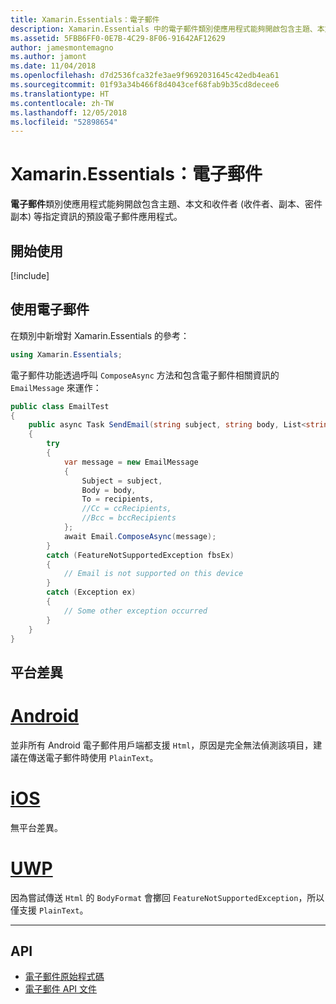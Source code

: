 ```yaml
---
title: Xamarin.Essentials：電子郵件
description: Xamarin.Essentials 中的電子郵件類別使應用程式能夠開啟包含主題、本文和收件者 (收件者、副本、密件副本) 等指定資訊的預設電子郵件應用程式。
ms.assetid: 5FBB6FF0-0E7B-4C29-8F06-91642AF12629
author: jamesmontemagno
ms.author: jamont
ms.date: 11/04/2018
ms.openlocfilehash: d7d2536fca32fe3ae9f9692031645c42edb4ea61
ms.sourcegitcommit: 01f93a34b466f8d4043cef68fab9b35cd8decee6
ms.translationtype: HT
ms.contentlocale: zh-TW
ms.lasthandoff: 12/05/2018
ms.locfileid: "52898654"
---
```

# <a name="xamarinessentials-email"></a>Xamarin.Essentials：電子郵件

**電子郵件**類別使應用程式能夠開啟包含主題、本文和收件者 (收件者、副本、密件副本) 等指定資訊的預設電子郵件應用程式。

## <a name="get-started"></a>開始使用

[!include[](~/essentials/includes/get-started.md)]

## <a name="using-email"></a>使用電子郵件

在類別中新增對 Xamarin.Essentials 的參考：

```csharp
using Xamarin.Essentials;
```

電子郵件功能透過呼叫 `ComposeAsync` 方法和包含電子郵件相關資訊的 `EmailMessage` 來運作：

```csharp
public class EmailTest
{
    public async Task SendEmail(string subject, string body, List<string> recipients)
    {
        try
        {
            var message = new EmailMessage
            {
                Subject = subject,
                Body = body,
                To = recipients,
                //Cc = ccRecipients,
                //Bcc = bccRecipients
            };
            await Email.ComposeAsync(message);
        }
        catch (FeatureNotSupportedException fbsEx)
        {
            // Email is not supported on this device
        }
        catch (Exception ex)
        {
            // Some other exception occurred
        }
    }
}
```


## <a name="platform-differences"></a>平台差異

# <a name="androidtabandroid"></a>[Android](#tab/android)

並非所有 Android 電子郵件用戶端都支援 `Html`，原因是完全無法偵測該項目，建議在傳送電子郵件時使用 `PlainText`。

# <a name="iostabios"></a>[iOS](#tab/ios)

無平台差異。

# <a name="uwptabuwp"></a>[UWP](#tab/uwp)

因為嘗試傳送 `Html` 的 `BodyFormat` 會擲回 `FeatureNotSupportedException`，所以僅支援 `PlainText`。

-----

## <a name="api"></a>API

- [電子郵件原始程式碼](https://github.com/xamarin/Essentials/tree/master/Xamarin.Essentials/Email)
- [電子郵件 API 文件](xref:Xamarin.Essentials.Email)
